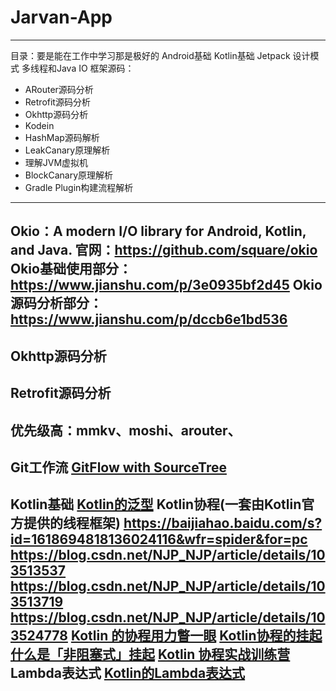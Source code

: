 ﻿# Jarvan-App
-------------------------------------------
目录：要是能在工作中学习那是极好的
Android基础
Kotlin基础
Jetpack
设计模式
多线程和Java IO
框架源码：
- ARouter源码分析 
- Retrofit源码分析 
- Okhttp源码分析 
- Kodein 
- HashMap源码解析 
- LeakCanary原理解析
- 理解JVM虚拟机 
- BlockCanary原理解析 
- Gradle Plugin构建流程解析
-------------------------------------------
Okio：A modern I/O library for Android, Kotlin, and Java.
官网：https://github.com/square/okio
Okio基础使用部分：https://www.jianshu.com/p/3e0935bf2d45
Okio源码分析部分：https://www.jianshu.com/p/dccb6e1bd536
-------------------------------------------
Okhttp源码分析 
-------------------------------------------
Retrofit源码分析
-------------------------------------------
优先级高：mmkv、moshi、arouter、
-------------------------------------------
Git工作流
[GitFlow with SourceTree](https://www.jianshu.com/p/8a3988057d0f)
-------------------------------------------
Kotlin基础
[Kotlin的泛型](https://kaixue.io/kotlin-generics/)
Kotlin协程(一套由Kotlin官方提供的线程框架)
https://baijiahao.baidu.com/s?id=1618694818136024116&wfr=spider&for=pc
https://blog.csdn.net/NJP_NJP/article/details/103513537
https://blog.csdn.net/NJP_NJP/article/details/103513719
https://blog.csdn.net/NJP_NJP/article/details/103524778
[Kotlin 的协程用力瞥一眼](https://kaixue.io/kotlin-coroutines-1/)
[Kotlin协程的挂起](https://kaixue.io/kotlin-coroutines-2/)
[什么是「非阻塞式」挂起](https://kaixue.io/kotlin-coroutines-3/)
[Kotlin 协程实战训练营](https://ke.qq.com/course/2204707)
Lambda表达式
[Kotlin的Lambda表达式](https://kaixue.io/kotlin-lambda/)
-------------------------------------------